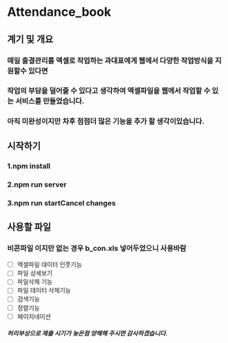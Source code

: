 # Attendance_book
## 계기 및 개요
### 매일 출결관리를 엑셀로 작업하는 과대표에게 웹에서 다양한 작업방식을 지원할수 있다면
### 작업의 부담을 덜어줄 수 있다고 생각하여 엑셀파일을 웹에서 작업할 수 있는 서비스를 만들었습니다.
### 아직 미완성이지만 차후 점점더 많은 기능을 추가 할 생각이있습니다.
## 시작하기
### 1.npm install
### 2.npm run server
### 3.npm run startCancel changes
## 사용할 파일
### 비콘파일 이지만 없는 경우 b_con.xls 넣어두었으니 사용바람
- [ ] 엑셀파일 데이터 인풋기능
- [ ] 파일 상세보기
- [ ] 파일삭제 기능
- [ ] 파일 데이터 삭제기능
- [ ] 검색기능
- [ ] 정렬기능
- [ ] 페이지네이션
##### 허리부상으로 제출 시기가 늦은점 양해해 주시면 감사하겠습니다.
